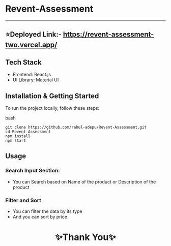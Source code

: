 # Revent-Assessment

---
⭐Deployed Link:- https://revent-assessment-two.vercel.app/
---


## Tech Stack

- Frontend: React.js
- UI Library: Material UI

## Installation & Getting Started

To run the project locally, follow these steps:

bash

    git clone https://github.com/rahul-adepu/Revent-Assessment.git
    cd Revent-Assessment
    npm install
    npm start

## Usage

### Search Input Section:

- You can Search based on Name of the product or Description of the product

### Filter and Sort

- You can filter the data by its type
- And you can sort by price


<h1 align="center">✨Thank You✨</h1>

